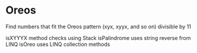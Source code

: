 # Oreos
Find numbers that fit the Oreos pattern (xyx, xyyx, and so on) divisible by 11 

isXYYYX method checks using Stack<T> 
isPalindrome uses string reverse from LINQ
isOreo uses LINQ collection methods 
